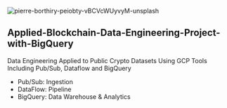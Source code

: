 ![pierre-borthiry-peiobty-vBCVcWUyvyM-unsplash](https://user-images.githubusercontent.com/100870737/223550508-edbbfdc6-bf2b-4dc5-a488-a0077109c176.jpg)

## Applied-Blockchain-Data-Engineering-Project-with-BigQuery

Data Engineering Applied to Public Crypto Datasets Using GCP Tools Including Pub/Sub, Dataflow and BigQuery
- Pub/Sub: Ingestion
- DataFlow: Pipeline
- BigQuery: Data Warehouse & Analytics
